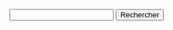 <html>
<body>

<form>
<input type="search" id="input" name="input" value="">
<input type="button" id="bouton" value="Rechercher" onclick="controle()">
</form>

</body>
</html>
